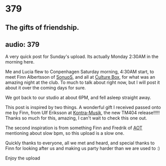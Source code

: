 # 379
## The gifts of friendship.
audio: 379
---
A very quick post for Sunday's upload. Its actually Monday 2:30AM in the morning here.

Me and Lucia flew to Conpenhagen Saturday morning, 4:30AM start, to meet Finn Albertsson of <a href="http://soundcloud.com/sonuos" title="SonuoS">SonuoS</a>, and all at <a href="http://www.culture-box.com/" title="Culture Box">Culture Box</a>, for what was an amazing night at the club. To much to talk about right now, but I will post it about it over the coming days for sure.

We got back to our studio at about 6PM, and fell asleep straight away.

This post is inspired by two things. A wonderful gift I received passed onto me by Finn, from Ulf Eriksson at <a href="http://www.kontra-musik.com/" title="Kontra-Musik">Kontra-Musik</a>, the new TM404 release!!!!! Thanks so much for this, amazing, I can't wait to check this one out.

The second inspiration is from something Finn and Fredrik of <a href="http://soundcloud.com/a-o-t" title="AOT">AOT</a> mentioning about slow bpm, so this upload is a slow one.

Quickly thanks to everyone, all we met and heard, and special thanks to Finn for looking after us and making us party harder than we are used to :)

Enjoy the upload


